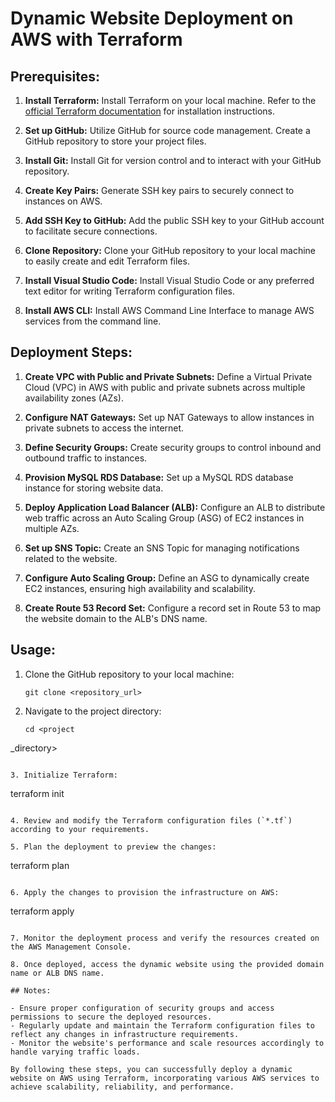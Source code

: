 # Dynamic Website Deployment on AWS with Terraform

## Prerequisites:

1. **Install Terraform:** Install Terraform on your local machine. Refer to the [official Terraform documentation](https://learn.hashicorp.com/tutorials/terraform/install-cli) for installation instructions.

2. **Set up GitHub:** Utilize GitHub for source code management. Create a GitHub repository to store your project files.

3. **Install Git:** Install Git for version control and to interact with your GitHub repository.

4. **Create Key Pairs:** Generate SSH key pairs to securely connect to instances on AWS.

5. **Add SSH Key to GitHub:** Add the public SSH key to your GitHub account to facilitate secure connections.

6. **Clone Repository:** Clone your GitHub repository to your local machine to easily create and edit Terraform files.

7. **Install Visual Studio Code:** Install Visual Studio Code or any preferred text editor for writing Terraform configuration files.

8. **Install AWS CLI:** Install AWS Command Line Interface to manage AWS services from the command line.

## Deployment Steps:

1. **Create VPC with Public and Private Subnets:** Define a Virtual Private Cloud (VPC) in AWS with public and private subnets across multiple availability zones (AZs).

2. **Configure NAT Gateways:** Set up NAT Gateways to allow instances in private subnets to access the internet.

3. **Define Security Groups:** Create security groups to control inbound and outbound traffic to instances.

4. **Provision MySQL RDS Database:** Set up a MySQL RDS database instance for storing website data.

5. **Deploy Application Load Balancer (ALB):** Configure an ALB to distribute web traffic across an Auto Scaling Group (ASG) of EC2 instances in multiple AZs.

6. **Set up SNS Topic:** Create an SNS Topic for managing notifications related to the website.

7. **Configure Auto Scaling Group:** Define an ASG to dynamically create EC2 instances, ensuring high availability and scalability.

8. **Create Route 53 Record Set:** Configure a record set in Route 53 to map the website domain to the ALB's DNS name.

## Usage:

1. Clone the GitHub repository to your local machine:

   ```
   git clone <repository_url>
   ```

2. Navigate to the project directory:

   ```
   cd <project

_directory>
   ```

3. Initialize Terraform:

   ```
   terraform init
   ```

4. Review and modify the Terraform configuration files (`*.tf`) according to your requirements.

5. Plan the deployment to preview the changes:

   ```
   terraform plan
   ```

6. Apply the changes to provision the infrastructure on AWS:

   ```
   terraform apply
   ```

7. Monitor the deployment process and verify the resources created on the AWS Management Console.

8. Once deployed, access the dynamic website using the provided domain name or ALB DNS name.

## Notes:

- Ensure proper configuration of security groups and access permissions to secure the deployed resources.
- Regularly update and maintain the Terraform configuration files to reflect any changes in infrastructure requirements.
- Monitor the website's performance and scale resources accordingly to handle varying traffic loads.

By following these steps, you can successfully deploy a dynamic website on AWS using Terraform, incorporating various AWS services to achieve scalability, reliability, and performance.
